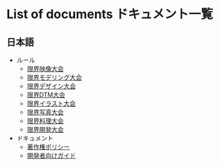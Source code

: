 # List of documents ドキュメント一覧

## 日本語

- ルール
    - [限界映像大会](./ja-JP/MOVIE.md)
    - [限界モデリング大会](./ja-JP/MODELING.md)
    - [限界デザイン大会](./ja-JP/DESIGN.md)
    - [限界DTM大会](./ja-JP/DTM.md)
    - [限界イラスト大会](./ja-JP/ILLUST.md)
    - [限界写真大会](./ja-JP/PHOTO.md)
    - [限界料理大会](./ja-JP/COOKING.md)
    - [限界開発大会](./ja-JP/DEVELOP.md)
- ドキュメント
    - [著作権ポリシー](./ja-JP/COPYRIGHT_POLICY.md)
    - [開発者向けガイド](./ja-JP/DEVELOP_GUIDE.md)